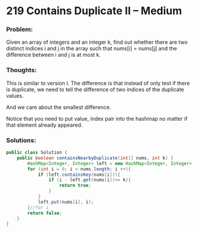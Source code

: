 # 219 Contains Duplicate II – Medium


### Problem:
Given an array of integers and an integer k, find out whether there are two distinct indices i and j in the array such that nums[i] = nums[j] and the difference between i and j is at most k.

### Thoughts:
This is similar to version I. The difference is that instead of only test if there is duplicate, we need to tell the difference of two indices of the duplicate values.

And we care about the smallest difference.

Notice that you need to put value, index pair into the hashmap no matter if that element already appeared.

### Solutions:

```java
public class Solution {
    public boolean containsNearbyDuplicate(int[] nums, int k) {
        HashMap<Integer, Integer> left = new HashMap<Integer, Integer>();
        for (int i = 0; i < nums.length; i ++){
            if (left.containsKey(nums[i])){
                if (i - left.get(nums[i])<= k){
                    return true;
                }
            }
            left.put(nums[i], i);
        }//for i
        return false;
    }
}
```